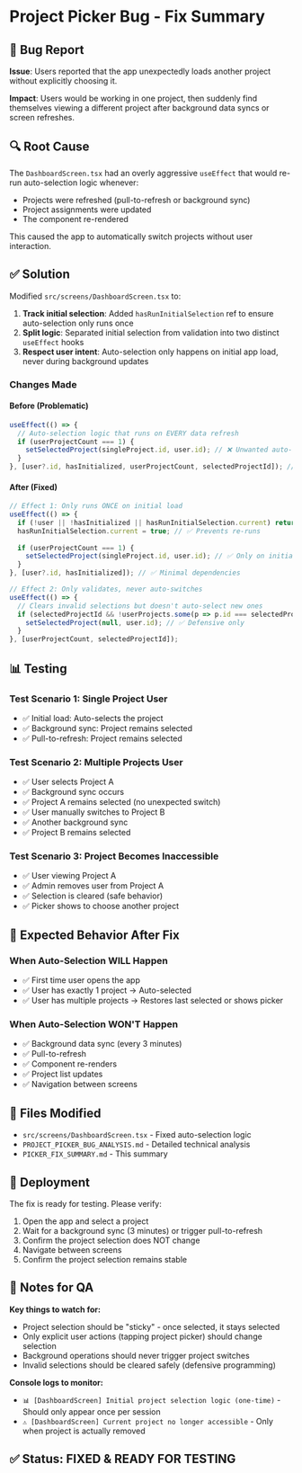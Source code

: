# Project Picker Bug - Fix Summary

## 🐛 Bug Report

**Issue**: Users reported that the app unexpectedly loads another project without explicitly choosing it.

**Impact**: Users would be working in one project, then suddenly find themselves viewing a different project after background data syncs or screen refreshes.

## 🔍 Root Cause

The `DashboardScreen.tsx` had an overly aggressive `useEffect` that would re-run auto-selection logic whenever:
- Projects were refreshed (pull-to-refresh or background sync)
- Project assignments were updated  
- The component re-rendered

This caused the app to automatically switch projects without user interaction.

## ✅ Solution

Modified `src/screens/DashboardScreen.tsx` to:

1. **Track initial selection**: Added `hasRunInitialSelection` ref to ensure auto-selection only runs once
2. **Split logic**: Separated initial selection from validation into two distinct `useEffect` hooks
3. **Respect user intent**: Auto-selection only happens on initial app load, never during background updates

### Changes Made

#### Before (Problematic)
```typescript
useEffect(() => {
  // Auto-selection logic that runs on EVERY data refresh
  if (userProjectCount === 1) {
    setSelectedProject(singleProject.id, user.id); // ❌ Unwanted auto-switch
  }
}, [user?.id, hasInitialized, userProjectCount, selectedProjectId]); // ❌ Too many dependencies
```

#### After (Fixed)
```typescript
// Effect 1: Only runs ONCE on initial load
useEffect(() => {
  if (!user || !hasInitialized || hasRunInitialSelection.current) return;
  hasRunInitialSelection.current = true; // ✅ Prevents re-runs
  
  if (userProjectCount === 1) {
    setSelectedProject(singleProject.id, user.id); // ✅ Only on initial load
  }
}, [user?.id, hasInitialized]); // ✅ Minimal dependencies

// Effect 2: Only validates, never auto-switches
useEffect(() => {
  // Clears invalid selections but doesn't auto-select new ones
  if (selectedProjectId && !userProjects.some(p => p.id === selectedProjectId)) {
    setSelectedProject(null, user.id); // ✅ Defensive only
  }
}, [userProjectCount, selectedProjectId]);
```

## 📊 Testing

### Test Scenario 1: Single Project User
- ✅ Initial load: Auto-selects the project
- ✅ Background sync: Project remains selected
- ✅ Pull-to-refresh: Project remains selected

### Test Scenario 2: Multiple Projects User  
- ✅ User selects Project A
- ✅ Background sync occurs
- ✅ Project A remains selected (no unexpected switch)
- ✅ User manually switches to Project B
- ✅ Another background sync
- ✅ Project B remains selected

### Test Scenario 3: Project Becomes Inaccessible
- ✅ User viewing Project A
- ✅ Admin removes user from Project A
- ✅ Selection is cleared (safe behavior)
- ✅ Picker shows to choose another project

## 🎯 Expected Behavior After Fix

### When Auto-Selection WILL Happen
- ✅ First time user opens the app
- ✅ User has exactly 1 project → Auto-selected
- ✅ User has multiple projects → Restores last selected or shows picker

### When Auto-Selection WON'T Happen  
- ✅ Background data sync (every 3 minutes)
- ✅ Pull-to-refresh
- ✅ Component re-renders
- ✅ Project list updates
- ✅ Navigation between screens

## 📁 Files Modified

- `src/screens/DashboardScreen.tsx` - Fixed auto-selection logic
- `PROJECT_PICKER_BUG_ANALYSIS.md` - Detailed technical analysis
- `PICKER_FIX_SUMMARY.md` - This summary

## 🚀 Deployment

The fix is ready for testing. Please verify:
1. Open the app and select a project
2. Wait for a background sync (3 minutes) or trigger pull-to-refresh
3. Confirm the project selection does NOT change
4. Navigate between screens
5. Confirm the project selection remains stable

## 📝 Notes for QA

**Key things to watch for:**
- Project selection should be "sticky" - once selected, it stays selected
- Only explicit user actions (tapping project picker) should change selection
- Background operations should never trigger project switches
- Invalid selections should be cleared safely (defensive programming)

**Console logs to monitor:**
- `📊 [DashboardScreen] Initial project selection logic (one-time)` - Should only appear once per session
- `⚠️ [DashboardScreen] Current project no longer accessible` - Only when project is actually removed

## ✅ Status: FIXED & READY FOR TESTING

